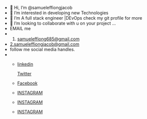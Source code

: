 - 👋 Hi, I’m @samueleffiongjacob
- 👀 I’m interested in developing new Technologies
- 🌱 I’m A full stack engineer |DEvOps check my git profile for more
- 💞️ I’m looking to collaborate with u on your project ...
-  EMAIL  me
-  1. samueleffiong685@gmail.com
-  2.samueleffiongjacob@gmail.com
-  follow me social media handles.
- <ul>
  <li><p><a href="https://www.linkedin.com/in/samuel-effiong-jacob-9467a1175/">linkedin </p> <p><a href="https://twitter.com/samueleffiong_">Twitter</p></li>
  <li><p><a href="https://www.facebook.com/samueleffiong.jacob/">Facebook</p></li>
  <li><p><a href="https://www.instagram.com/effiongsamuel/">INSTAGRAM</p></li>
  <li><p><a href="https://www.instagram.com/samueleffiong_official/">INSTAGRAM</p></li>
  <li><p><a href="https://www.instagram.com/samueleffiong0/">INSTAGRAM</p></li>
</ul>

<!---
samueleffiongjacob/samueleffiongjacob is a ✨ special ✨ repository because its `README.md` (this file) appears on your GitHub profile.
You can click the Preview link to take a look at your changes.
--->
